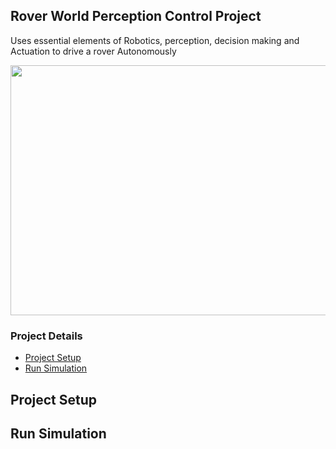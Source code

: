 ## Rover World Perception Control Project
Uses essential elements of Robotics, perception, decision making and Actuation to drive a rover Autonomously

<p align="center">
  <img src="https://github.com/ashutoshtiwari13/RoverWorld-perception-Control/blob/master/SimulationOutput/simulate1.gif" width="750px" height="400px"/></p>

  

### Project Details

- [Project Setup](#Project-Setup)
- [Run Simulation](#Run-Simulation)

## Project Setup

## Run Simulation

